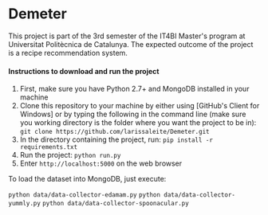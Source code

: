 # Demeter

This project is part of the 3rd semester of the IT4BI Master's program at Universitat Politècnica de Catalunya. The expected outcome of the project is a recipe recommendation system.

#### Instructions to download and run the project

1. First, make sure you have Python 2.7+ and MongoDB installed in your machine
2. Clone this repository to your machine by either using [GitHub's Client for Windows] or by typing the following in the command line (make sure you working directory is the folder where you want the project to be in):
` git clone https://github.com/larissaleite/Demeter.git `
3. In the directory containing the project, run:
` pip install -r requirements.txt `
4. Run the project:
` python run.py `
5. Enter `http://localhost:5000` on the web browser

To load the dataset into MongoDB, just execute:

 `python data/data-collector-edamam.py`
 `python data/data-collector-yummly.py`
 `python data/data-collector-spoonacular.py`
